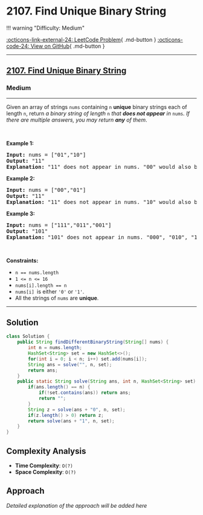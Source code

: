 # 2107. Find Unique Binary String

!!! warning "Difficulty: Medium"

[:octicons-link-external-24: LeetCode Problem](https://leetcode.com/problems/find-unique-binary-string/){ .md-button }
[:octicons-code-24: View on GitHub](https://github.com/RAJ8664/Leetcode/tree/master/2107-find-unique-binary-string){ .md-button }

---

<h2><a href="https://leetcode.com/problems/find-unique-binary-string">2107. Find Unique Binary String</a></h2><h3>Medium</h3><hr><p>Given an array of strings <code>nums</code> containing <code>n</code> <strong>unique</strong> binary strings each of length <code>n</code>, return <em>a binary string of length </em><code>n</code><em> that <strong>does not appear</strong> in </em><code>nums</code><em>. If there are multiple answers, you may return <strong>any</strong> of them</em>.</p>

<p>&nbsp;</p>
<p><strong class="example">Example 1:</strong></p>

<pre>
<strong>Input:</strong> nums = [&quot;01&quot;,&quot;10&quot;]
<strong>Output:</strong> &quot;11&quot;
<strong>Explanation:</strong> &quot;11&quot; does not appear in nums. &quot;00&quot; would also be correct.
</pre>

<p><strong class="example">Example 2:</strong></p>

<pre>
<strong>Input:</strong> nums = [&quot;00&quot;,&quot;01&quot;]
<strong>Output:</strong> &quot;11&quot;
<strong>Explanation:</strong> &quot;11&quot; does not appear in nums. &quot;10&quot; would also be correct.
</pre>

<p><strong class="example">Example 3:</strong></p>

<pre>
<strong>Input:</strong> nums = [&quot;111&quot;,&quot;011&quot;,&quot;001&quot;]
<strong>Output:</strong> &quot;101&quot;
<strong>Explanation:</strong> &quot;101&quot; does not appear in nums. &quot;000&quot;, &quot;010&quot;, &quot;100&quot;, and &quot;110&quot; would also be correct.
</pre>

<p>&nbsp;</p>
<p><strong>Constraints:</strong></p>

<ul>
	<li><code>n == nums.length</code></li>
	<li><code>1 &lt;= n &lt;= 16</code></li>
	<li><code>nums[i].length == n</code></li>
	<li><code>nums[i] </code>is either <code>&#39;0&#39;</code> or <code>&#39;1&#39;</code>.</li>
	<li>All the strings of <code>nums</code> are <strong>unique</strong>.</li>
</ul>


---

## Solution

```java
class Solution {
    public String findDifferentBinaryString(String[] nums) {
        int n = nums.length;
        HashSet<String> set = new HashSet<>();
        for(int i = 0; i < n; i++) set.add(nums[i]);
        String ans = solve("", n, set);
        return ans;
    }
    public static String solve(String ans, int n, HashSet<String> set) {
        if(ans.length() == n) {
            if(!set.contains(ans)) return ans;
            return "";
        }
        String z = solve(ans + "0", n, set);
        if(z.length() > 0) return z;
        return solve(ans + "1", n, set);
    }
}
```

## Complexity Analysis

- **Time Complexity**: `O(?)`
- **Space Complexity**: `O(?)`

## Approach

*Detailed explanation of the approach will be added here*

